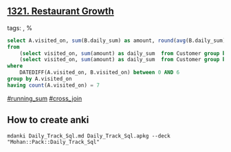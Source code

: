 ## [1321. Restaurant Growth](https://leetcode.com/problems/restaurant-growth/)
tags: , 
%

```sql
select A.visited_on, sum(B.daily_sum) as amount, round(avg(B.daily_sum), 2) as average_amount
from 
    (select visited_on, sum(amount) as daily_sum  from Customer group by visited_on) as A,
    (select visited_on, sum(amount) as daily_sum  from Customer group by visited_on) as B
where 
    DATEDIFF(A.visited_on, B.visited_on) between 0 AND 6
group by A.visited_on
having count(A.visited_on) = 7
```
[#running_sum](./running_sum.md) [#cross_join]()

## How to create anki
```
mdanki Daily_Track_Sql.md Daily_Track_Sql.apkg --deck "Mohan::Pack::Daily_Track_Sql"
```
